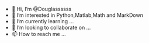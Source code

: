 - 👋 Hi, I’m @Douglassssss
- 👀 I’m interested in Python,Matlab,Math and MarkDown
- 🌱 I’m currently learning ...
- 💞️ I’m looking to collaborate on ...
- 📫 How to reach me ...

<!---
Douglassssss/Douglassssss is a ✨ special ✨ repository because its `README.md` (this file) appears on your GitHub profile.
You can click the Preview link to take a look at your changes.
--->
